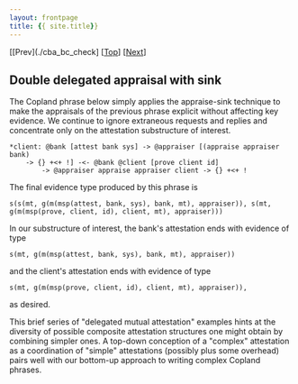 ```yaml
---
layout: frontpage
title: {{ site.title}}
---
```


\[[Prev](./cba_bc_check\] \[[Top](../delegated)\] \[[Next](cbaa_bc_check_appraise_sink)\]

## Double delegated appraisal with sink

The Copland phrase below simply applies the appraise-sink technique to
make the appraisals of the previous phrase explicit without affecting
key evidence.  We continue to ignore extraneous requests and replies
and concentrate only on the attestation substructure of interest.

```
*client: @bank [attest bank sys] -> @appraiser [(appraise appraiser bank)
    -> {} +<+ !] -<- @bank @client [prove client id]
        -> @appraiser appraise appraiser client -> {} +<+ !
```

The final evidence type produced by this phrase is

    s(s(mt, g(m(msp(attest, bank, sys), bank, mt), appraiser)), s(mt, g(m(msp(prove, client, id), client, mt), appraiser)))

In our substructure of interest, the bank's attestation ends with
evidence of type

    s(mt, g(m(msp(attest, bank, sys), bank, mt), appraiser))

and the client's attestation ends with evidence of type

    s(mt, g(m(msp(prove, client, id), client, mt), appraiser)),

as desired.

This brief series of "delegated mutual attestation" examples hints at
the diversity of possible composite attestation structures one might
obtain by combining simpler ones.  A top-down conception of a
"complex" attestation as a coordination of "simple" attestations
(possibly plus some overhead) pairs well with our bottom-up approach
to writing complex Copland phrases.
